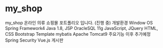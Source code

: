 # my_shop
my_shop 온라인 의류 쇼핑몰 포트폴리오 입니다. (진행 중)  개발환경 Window OS Spring Framework4 Java 1.8, JSP OracleSQL 11g JavaScript, JQuery HTML, CSS Bootstrap Template mybatis Apache Tomcat9  주요기능 이후 추가예정 Spring Security Vue.js 게시판
